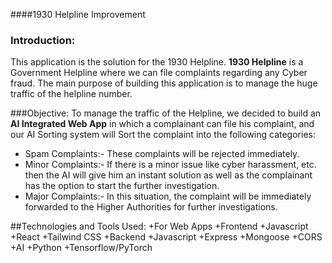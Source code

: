 ####1930 Helpline Improvement

### Introduction:
This application is the solution for the 1930 Helpline. **1930 Helpline** is a Government Helpline where we can file complaints regarding any Cyber fraud. The main purpose of building this application is to manage the huge traffic of the helpline number.

###Objective:
To manage the traffic of the Helpline, we decided to build an **AI Integrated Web App** in which a complainant can file his complaint, and our AI Sorting system will Sort the complaint into the following categories:
+ Spam Complaints:- These complaints will be rejected immediately.
+ Minor Complaints:- If there is a minor issue like cyber harassment, etc. then the AI will give him an instant solution as well as the complainant has the option to start the further investigation. 
+ Major Complaints:- In this situation, the complaint will be immediately forwarded to the Higher Authorities for further investigations.

##Technologies and Tools Used:
+For Web Apps
  +Frontend
    +Javascript
    +React
    +Tailwind CSS
  +Backend
    +Javascript
    +Express 
    +Mongoose
    +CORS
  +AI 
    +Python
    +Tensorflow/PyTorch
    
    
